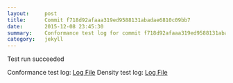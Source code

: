 ```yaml
---
layout:     post
title:      Commit f718d92afaaa319ed9588131abadae6810c09bb7
date:       2015-12-08 23:45:30
summary:    Conformance test log for commit f718d92afaaa319ed9588131abadae6810c09bb7.
category:   jekyll
---
```


Test run succeeded

Conformance test log: [Log File](http://s3-us-west-2.amazonaws.com/kraken-e2e-logs/conformance/kraken_f718d92afaaa319ed9588131abadae6810c09bb7_conformance.log)
Density test log: [Log File](http://s3-us-west-2.amazonaws.com/kraken-e2e-logs/conformance/kraken_f718d92afaaa319ed9588131abadae6810c09bb7_density.log)
